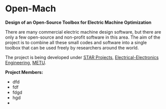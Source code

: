 Open-Mach
=========

**Design of an Open-Source Toolbox for Electric Machine Optimization**

There are many commercial electric machine design software, but there are only a few open-source and non-profit software in this area. The aim of the project is to combine all these small codes and software into a single toolbox that can be used freely by researchers around the world.

The project is being developed under [STAR Projects](http://star.eee.metu.edu.tr/), [Electrical-Electronics Engineering](http://eee2.metu.edu.tr/), [METU](http://www.metu.edu.tr/).

**Project Members:**

*  dfd
*  fdf
*  fdgd
*  hgd
*  
